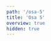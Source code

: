 ```yaml
---
path: '/osa-5'
title: 'Osa 5'
overview: true
hidden: true
---
```


<pages-in-this-section></pages-in-this-section>

<exercises-in-this-section></exercises-in-this-section>
